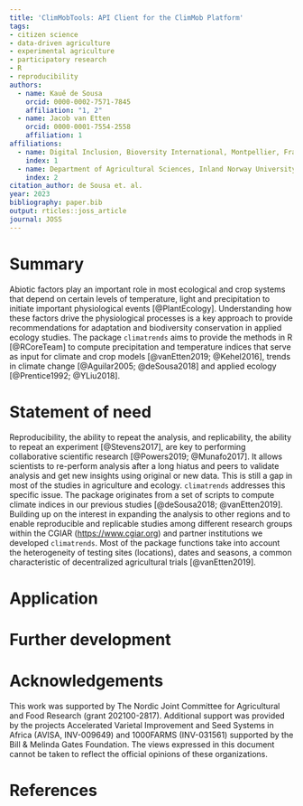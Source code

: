 ```yaml
---
title: 'ClimMobTools: API Client for the ClimMob Platform'
tags:
- citizen science
- data-driven agriculture
- experimental agriculture
- participatory research
- R
- reproducibility
authors:
  - name: Kauê de Sousa
    orcid: 0000-0002-7571-7845
    affiliation: "1, 2"
  - name: Jacob van Etten
    orcid: 0000-0001-7554-2558
    affiliation: 1
affiliations:
  - name: Digital Inclusion, Bioversity International, Montpellier, France
    index: 1
  - name: Department of Agricultural Sciences, Inland Norway University of Applied Sciences, Hamar, Norway
    index: 2
citation_author: de Sousa et. al.
year: 2023
bibliography: paper.bib
output: rticles::joss_article
journal: JOSS
---
```


# Summary

Abiotic factors play an important role in most ecological and crop systems that depend on certain levels of temperature, light and precipitation to initiate important physiological events [@PlantEcology]. Understanding how these factors drive the physiological processes is a key approach to provide recommendations for adaptation and biodiversity conservation in applied ecology studies. The package `climatrends` aims to provide the methods in R [@RCoreTeam] to compute precipitation and temperature indices that serve as input for climate and crop models [@vanEtten2019; @Kehel2016], trends in climate change [@Aguilar2005; @deSousa2018] and applied ecology [@Prentice1992; @YLiu2018].

# Statement of need

Reproducibility, the ability to repeat the analysis, and replicability, the ability to repeat an experiment [@Stevens2017], are key to performing collaborative scientific research [@Powers2019; @Munafo2017]. It allows scientists to re-perform analysis after a long hiatus and peers to validate analysis and get new insights using original or new data. This is still a gap in most of the studies in agriculture and ecology. `climatrends` addresses this specific issue. The package originates from a set of scripts to compute climate indices in our previous studies [@deSousa2018; @vanEtten2019]. Building up on the interest in expanding the analysis to other regions and to enable reproducible and replicable studies among different research groups within the CGIAR (https://www.cgiar.org) and partner institutions we developed `climatrends`. Most of the package functions take into account the heterogeneity of testing sites (locations), dates and seasons, a common characteristic of decentralized agricultural trials [@vanEtten2019]. 

# Application 


# Further development


# Acknowledgements

This work was supported by The Nordic Joint Committee for Agricultural and Food Research (grant 202100-2817). Additional support was provided by the projects Accelerated Varietal Improvement and Seed Systems in Africa (AVISA, INV-009649) and 1000FARMS (INV-031561) supported by the Bill & Melinda Gates Foundation. The views expressed in this document cannot be taken to reflect the official opinions of these organizations.

# References

<div id="refs"></div>

